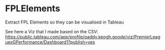 # FPLElements
Extract FPL Elements so they can be visualised in Tableau

See here a Viz that I made based on the CSV:
https://public.tableau.com/app/profile/paddy.keogh.goode/viz/PremierLeaguexGPerformance/Dashboard1?publish=yes
